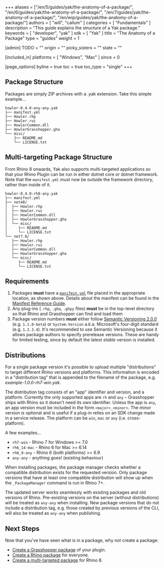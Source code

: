 +++
aliases = ["/en/5/guides/yak/the-anatomy-of-a-package/", "/en/6/guides/yak/the-anatomy-of-a-package/", "/en/7/guides/yak/the-anatomy-of-a-package/", "/en/wip/guides/yak/the-anatomy-of-a-package/"]
authors = [ "will", "callum" ]
categories = [ "Fundamentals" ]
description = "This guide explains the structure of a Yak package."
keywords = [ "developer", "yak" ]
sdk = [ "Yak" ]
title = "The Anatomy of a Package"
type = "guides"
weight = 1

[admin]
TODO = ""
origin = ""
picky_sisters = ""
state = ""

[included_in]
platforms = [ "Windows", "Mac" ]
since = 0

[page_options]
byline = true
toc = true
toc_type = "single"
+++

## Package Structure

Packages are simply ZIP archives with a .yak extension. Take this simple example...

```
howler-0.4.0-any-any.yak
├── manifest.yml
├── Howler.rhp
├── Howler.rui
├── HowlerCommon.dll
├── HowlerGrasshopper.gha
└── misc/
    ├── README.md
    └── LICENSE.txt
```

## Multi-targeting Package Structure

From Rhino 8 onwards, Yak also supports multi-targeted applications so that your Rhino Plugin can be run in either dotnet core or dotnet framework.
Note that the `manifest.yml` must now be outside the framework directory, rather than inside of it.

```
howler-0.4.0-rh8-any.yak
├── manifest.yml
├── net48/
│  ├── Howler.rhp
│  ├── Howler.rui
│  ├── HowlerCommon.dll
│  ├── HowlerGrasshopper.gha
│  └── misc/
│     ├── README.md
│     └── LICENSE.txt
└── net7.0/
   ├── Howler.rhp
   ├── Howler.rui
   ├── HowlerCommon.dll
   ├── HowlerGrasshopper.gha
   └── misc/
      ├── README.md
      └── LICENSE.txt
```

## Requirements

1. Packages **must** have a [`manifest.yml`](manifest.md) file placed in the appropriate location, as shown above.
   Details about the manifest can be found in the [Manifest Reference Guide](../the-package-manifest).
1. Any plug-ins (`.rhp`, `.gha`, `.ghpy` files) **must** be in the top-level directory
   so that Rhino and Grasshopper can find and load them
1. Package version numbers **must** either follow [Semantic Versioning 2.0.0](http://semver.org/spec/v2.0.0.html) (e.g. `1.1.0-beta`) or `System.Version` a.k.a. Microsoft's four-digit standard (e.g. `1.2.3.4`). It's recommended to use Semantic Versioning because it allows package authors to specify prerelease versions. These are handy for limited testing, since by default the latest _stable_ version is installed.

## Distributions

For a single package version it's possible to upload multiple "distributions" to target different Rhino versions and platforms. This information is encoded in a "distribution tag" that is appended to the filename of the package, e.g. _example-1.0.0-rh7-win.yak_.

The distribution tag consists of an "app" identifier and version, and a platform. Currently the only supported apps are `rh` and `any` – Grasshopper ships with Rhino so it doesn't need its own identifier. Unless the app is `any`, an app version must be included in the form `<major>_<minor>`. The minor version is optional and is useful if a plug-in relies on an SDK change made in a service release. The platform can be `win`, `mac` or `any` (i.e. cross-platform).

A few examples...

* `rh7-win` - Rhino 7 for Windows >= 7.0
* `rh6_14-mac` - Rhino 6 for Mac >= 6.14
* `rh6_9-any` - Rhino 6 (both platforms) >= 6.9
* `any-any` - anything goes! (existing behaviour)

When installing packages, the package manager checks whether a compatible distribution exists for the requested version. Only package versions that have at least one compatible distribution will show up when the `_PackageManager` command is run in Rhino 7+.

The updated server works seamlessly with existing packages and old versions of Rhino. Pre-existing versions on the server (without distributions) will be treated as `any-any` when installing. New package versions that do not include a distribution tag, e.g. those created by previous versions of the CLI, will also be treated as `any-any` when publishing.

## Next Steps

Now that you've have seen what is in a package, why not create a package:

* [Create a Grasshopper package](../pushing-a-package-to-the-server) of your plugin.
* [Create a Rhino package](../pushing-a-package-to-the-server) for everyone.
* [Create a multi-targeted package](../creating-a-multi-targeted-rhino-plugin-package) for Rhino 8.
